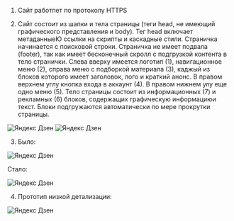 1. Сайт работпет по протоколу HTTPS

2. Сайт состоит из шапки и тела страницы (теги head, не имеющий графического представления
и body). 
Тег head включает метаданныеЮ ссылки на скрипты и каскадные стили.
Страничка начинается с поисковой строки.
Страничка не имеет подвала (footer), так как имеет бесконечный скролл с подгрузкой 
контента в тело странички. Слева вверху имеется логотип (1), навигационное меню (2), справа меню с подборкой 
материала (3), каджый из блоков которого имеет заголовок, лого и краткий анонс.
В правом верхнем углу кнопка входа в аккаунт (4). В правом нижнем улу еще одно меню (5).
Тело страницы состоит из информационных (7) и рекламных (6) блоков, содержащих графическую информациюи текст. Блоки подгружаются автоматически по мере прокрутки страницы.



<image src="01.jpg" alt="Яндекс Дзен">


<image src="02.jpg" alt="Яндекс Дзен">


3. Было:

<image src="01.jpg" alt="Яндекс Дзен">

Стало:

<image src="03.jpg" alt="Яндекс Дзен">

4. Прототип низкой детализации:

<image src="04.png" alt="Яндекс Дзен">